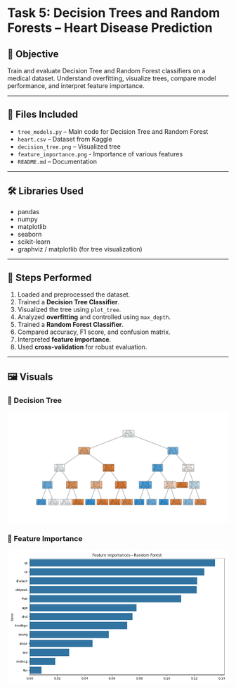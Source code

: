 # Task 5: Decision Trees and Random Forests – Heart Disease Prediction

## 🎯 Objective
Train and evaluate Decision Tree and Random Forest classifiers on a medical dataset. Understand overfitting, visualize trees, compare model performance, and interpret feature importance.

---

## 📁 Files Included
- `tree_models.py` – Main code for Decision Tree and Random Forest
- `heart.csv` – Dataset from Kaggle
- `decision_tree.png` – Visualized tree
- `feature_importance.png` - Importance of various features
- `README.md` – Documentation

---

## 🛠️ Libraries Used
- pandas
- numpy
- matplotlib
- seaborn
- scikit-learn
- graphviz / matplotlib (for tree visualization)

---

## 🔁 Steps Performed
1. Loaded and preprocessed the dataset.
2. Trained a **Decision Tree Classifier**.
3. Visualized the tree using `plot_tree`.
4. Analyzed **overfitting** and controlled using `max_depth`.
5. Trained a **Random Forest Classifier**.
6. Compared accuracy, F1 score, and confusion matrix.
7. Interpreted **feature importance**.
8. Used **cross-validation** for robust evaluation.

---

## 🖼️ Visuals

### 🔹 Decision  Tree
![Decision Tree](decision_tree.png)

### 🔹 Feature Importance
![Feature Importance](feature_importance.png)